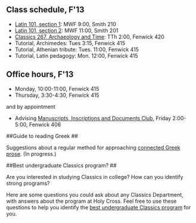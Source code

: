 
## Class schedule, F'13 ##


- [Latin 101, section 1][1]: MWF 9:00, Smith 210
- [Latin 101, section 2][2]: MWF 11:00, Smith 201
- [Classics 267, Archaeology and Time][3]: TTh 2:00, Fenwick 420
- Tutorial, Archimedes: Tues 3:15, Fenwick 415
- Tutorial, Athenian tribute: Tues. 11:00, Fenwick 415
- Tutorial, Latin pedagogy: Mon. 12:00, Fenwick 415


## Office hours, F'13 ##

- Monday, 10:00-11:00, Fenwick 415
- Thursday, 3:30-4:30, Fenwick 415

and by appointment

- Advising [Manuscripts, Inscriptions and Documents Club](http://shot.holycross.edu/hcmid/), Friday 2:00-5:00, Fenwick 406


##Guide to reading Greek ##


Suggestions about a regular method for approaching [connected Greek prose](greek/index.html). (In progress.)



##Best undergraduate Classics program? ##


Are you interested in studying Classics in college? How can you identify strong programs?

Here are some questions you could ask about any Classics Department, with answers about the program at Holy Cross. Feel free to use these questions to help you identify the [best undergraduate Classics program](bestclassicsdept.html) for you.


[1]: http://shot.holycross.edu/courses/Latin101/F13/section1/

[2]: http://shot.holycross.edu/courses/Latin101/F13/section2/

[3]: http://shot.holycross.edu/courses/Time/F13/

